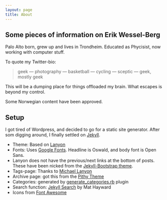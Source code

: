 ```yaml
---
layout: page
title: About
---
```


## Some pieces of information on Erik Wessel-Berg

Palo Alto born, grew up and lives in Trondheim. Educated as Phycisist, now working with computer stuff.

To quote my Twitter-bio:

> geek — photography — basketball — cycling — sceptic — geek, mostly geek

This will be a dumping place for things offloaded my brain. What escapes is beyond my control.

Some Norwegian content have been approved.

## Setup

I got tired of Wordpress, and decided to go for a static site generator. After som digging around, I finally settled on [Jekyll](http://jekyllrb.com).

* Theme: Based on [Lanyon](https://github.com/poole/lanyon)
* Fonts: Uses [Google Fonts](https://www.google.com/fonts). Headline is Oswald, and body font is Open Sans.
* Lanyon does not have the previous/next links at the bottom of posts. These have been nicked from the [Jekyll-Bootstrap theme](https://github.com/plusjade/jekyll-bootstrap).
* Tags-page: Thanks to [Michael Lanyon](http://blog.lanyonm.org/articles/2013/11/21/alphabetize-jekyll-page-tags-pure-liquid.html)
* Archive page: got this from the [Pithy Theme](https://github.com/smallmuou/Jekyll-Pithy)
* Categories: generated by [generate_categories.rb](https://github.com/recurser/jekyll-plugins) plugin
* Search function: [Jekyll Search](https://github.com/mathaywarduk/jekyll-search) by Mat Hayward
* Icons from [Font Awesome](http://fontawesome.io)


